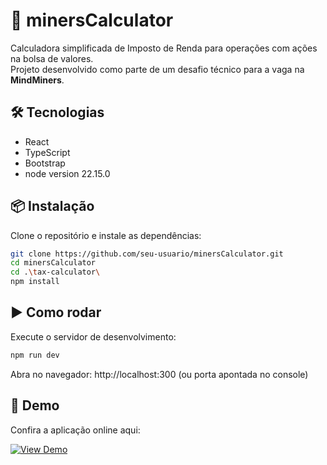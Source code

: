 # 🧮 minersCalculator

Calculadora simplificada de Imposto de Renda para operações com ações na bolsa de valores.  
Projeto desenvolvido como parte de um desafio técnico para a vaga na **MindMiners**.

## 🛠️ Tecnologias

- React
- TypeScript
- Bootstrap
- node version 22.15.0

## 📦 Instalação

Clone o repositório e instale as dependências:

```bash
git clone https://github.com/seu-usuario/minersCalculator.git
cd minersCalculator
cd .\tax-calculator\
npm install
```
## ▶️ Como rodar

Execute o servidor de desenvolvimento:

```bash
npm run dev
```
Abra no navegador: http://localhost:300 (ou porta apontada no console)

## 🚀 Demo

Confira a aplicação online aqui:  

[![View Demo](https://img.shields.io/badge/View-Demo-brightgreen?style=for-the-badge&logo=github)](https://nasckdev.github.io/minersCalculator/)
